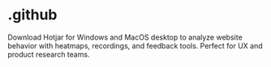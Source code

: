 # .github
Download Hotjar for Windows and MacOS desktop to analyze website behavior with heatmaps, recordings, and feedback tools. Perfect for UX and product research teams.

